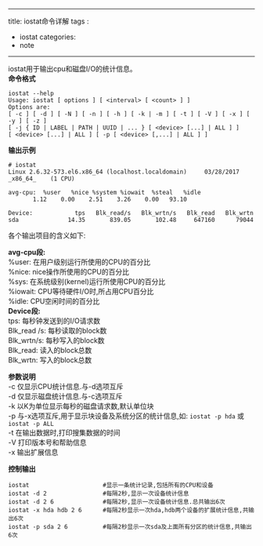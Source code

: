 
---
title: iostat命令详解
tags :
 - iostat
categories:
 - note 
---


iostat用于输出cpu和磁盘I/O的统计信息。   
**命令格式**

	iostat --help
	Usage: iostat [ options ] [ <interval> [ <count> ] ]
	Options are:
	[ -c ] [ -d ] [ -N ] [ -n ] [ -h ] [ -k | -m ] [ -t ] [ -V ] [ -x ] [ -y ] [ -z ]
	[ -j { ID | LABEL | PATH | UUID | ... } [ <device> [...] | ALL ] ]
	[ <device> [...] | ALL ] [ -p [ <device> [,...] | ALL ] ]

**输出示例**

<!--more-->
	# iostat 
	Linux 2.6.32-573.el6.x86_64 (localhost.localdomain) 	03/28/2017 	_x86_64_	(1 CPU)
	
	avg-cpu:  %user   %nice %system %iowait  %steal   %idle
           1.12    0.00    2.51    3.26    0.00   93.10

	Device:            tps   Blk_read/s   Blk_wrtn/s   Blk_read   Blk_wrtn
	sda              14.35       839.05       102.48     647160      79044

各个输出项目的含义如下:

**avg-cpu段:**   
%user: 在用户级别运行所使用的CPU的百分比   
%nice: nice操作所使用的CPU的百分比   
%sys: 在系统级别(kernel)运行所使用CPU的百分比   
%iowait: CPU等待硬件I/O时,所占用CPU百分比   
%idle: CPU空闲时间的百分比   
**Device段:**   
tps: 每秒钟发送到的I/O请求数   
Blk_read /s: 每秒读取的block数   
Blk_wrtn/s: 每秒写入的block数   
Blk_read:   读入的block总数   
Blk_wrtn:  写入的block总数

**参数说明**   
-c 仅显示CPU统计信息.与-d选项互斥   
 -d 仅显示磁盘统计信息.与-c选项互斥   
 -k 以K为单位显示每秒的磁盘请求数,默认单位块   
 -p 与-x选项互斥,用于显示块设备及系统分区的统计信息,如:   `iostat -p hda`   或`iostat -p ALL`   
 -t    在输出数据时,打印搜集数据的时间   
 -V    打印版本号和帮助信息   
 -x    输出扩展信息   

**控制输出**

	iostat                     #显示一条统计记录,包括所有的CPU和设备
	iostat -d 2                #每隔2秒,显示一次设备统计信息
	iostat -d 2 6              #每隔2秒,显示一次设备统计信息.总共输出6次
	iostat -x hda hdb 2 6      #每隔2秒显示一次hda,hdb两个设备的扩展统计信息,共输出6次
	iostat -p sda 2 6          #每隔2秒显示一次sda及上面所有分区的统计信息,共输出6次
